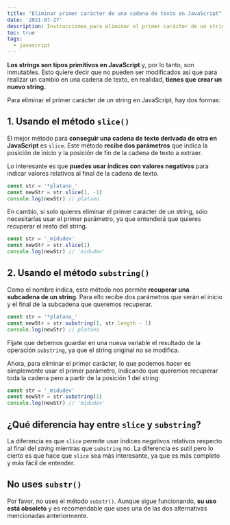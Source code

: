 ```yaml
---
title: "Eliminar primer carácter de una cadena de texto en JavaScript"
date: '2021-07-27'
description: Instrucciones para eliminar el primer carácter de un string en JavaScript de diferentes maneras
toc: true
tags:
  - javascript
---
```


**Los strings son tipos primitivos en JavaScript** y, por lo tanto, son inmutables. Esto quiere decir que no pueden ser modificados así que para realizar un cambio en una cadena de texto, en realidad, **tienes que crear un nuevo string.**

Para eliminar el primer carácter de un string en JavaScript, hay dos formas:

## 1. Usando el método `slice()`

El mejor método para **conseguir una cadena de texto derivada de otra en JavaScript** es `slice`. Este método **recibe dos parámetros** que indica la posición de inicio y la posición de fin de la cadena de texto a extraer.

Lo interesante es que **puedes usar índices con valores negativos** para indicar valores relativos al final de la cadena de texto.

```javascript
const str = '*platano_'
const newStr = str.slice(1, -1)
console.log(newStr) // platano
```

En cambio, si solo quieres eliminar el primer carácter de un string, sólo necesitarías usar el primer parámetro, ya que entenderá que quieres recuperar el resto del string.

```javascript
const str = '_midudev'
const newStr = str.slice(1)
console.log(newStr) // 'midudev'
```

## 2. Usando el método `substring()`

Como el nombre indica, este método nos permite **recuperar una subcadena de un string**. Para ello recibe dos parámetros que serán el inicio y el final de la subcadena que queremos recuperar.

```javascript
const str = '*platano_'
const newStr = str.substring(1, str.length - 1)
console.log(newStr) // platano
```

Fíjate que debemos guardar en una nueva variable el resultado de la operación `substring`, ya que el string original no se modifica.

Ahora, para eliminar el primer carácter, lo que podemos hacer es simplemente usar el primer parámetro, indicando que queremos recuperar toda la cadena pero a partir de la posición 1 del string:

```javascript
const str = '_midudev'
const newStr = str.substring(1)
console.log(newStr) // 'midudev'
```

## ¿Qué diferencia hay entre `slice` y `substring`?

La diferencia es que `slice` permite usar índices negativos relativos respecto al final del *string* mientras que `substring` no. La diferencia es sutil pero lo cierto es que hace que `slice` sea más interesante, ya que es más completo y más fácil de entender.

## No uses `substr()`

Por favor, no uses el método `substr()`. Aunque sigue funcionando, **su uso está obsoleto** y es recomendable que uses una de las dos alternativas mencionadas anteriormente.
